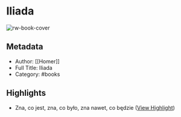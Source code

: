 # Iliada

![rw-book-cover](https://readwise-assets.s3.amazonaws.com/media/reader/parsed_document_assets/118979203/cover-img-cover_pHKjqIa.jpg)

## Metadata
- Author: [[Homer]]
- Full Title: Iliada
- Category: #books

## Highlights
- Zna, co jest, zna, co było, zna nawet, co będzie ([View Highlight](https://read.readwise.io/read/01hhjvet3jjj8s1tef5jwdsw1m))
